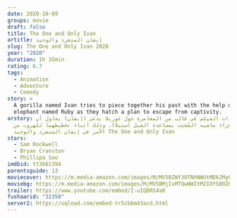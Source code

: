 ```yaml
---
date: 2020-10-09
groups: movie
draft: false
title: The One and Only Ivan
artitle: إيفان المتفرد والوحيد
slug: The One and Only Ivan 2020
year: "2020"
duration: 1h 35min
rating: 6.7
tags:
  - Animation
  - Adventure
  - Comedy
story: >
  A gorilla named Ivan tries to piece together his past with the help of an
  elephant named Ruby as they hatch a plan to escape from captivity.
arstory: تدور أحداث الفيلم في قالب من المغامرة حول غوريلا يدعى (إيفان) يحاول أن
  يلملم أجزاء ماضيه المُشتت بمساعدة الفيل (ستيلا)، وذلك أثناء تخطيطهما للهروب من
  الأسر في إيفان المتفرد والوحيد The One and Only Ivan
stars:
  - Sam Rockwell
  - Bryan Cranston
  - Phillipa Soo
imdbid: tt3661394
parentsguide: 13
moviecover: https://m.media-amazon.com/images/M/MV5BZWY3OTNhNWUtMDk2My00ZGVhLWE5ODQtM2NkOTZiMWM2MGY2XkEyXkFqcGdeQXVyNjMwMzc3MjE@._V1_SY1000_CR0,0,674,1000_AL_.jpg
moviebg: https://m.media-amazon.com/images/M/MV5BMjIxMTQwNWItM2I0YS00ZGM3LWFlMDAtYjAxZWM1OWNjYTdmXkEyXkFqcGdeQXVyOTI1ODU4NTQ@._V1_.jpg
trailer: https://www.youtube.com/embed/I-uIQDRS4a8
fushaarid: "32350"
server2: https://uqload.com/embed-tr5cbbm43acd.html
---
```

